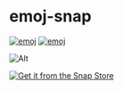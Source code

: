 # emoj-snap

[![emoj](https://snapcraft.io/emoj/badge.svg)](https://snapcraft.io/emoj)
[![emoj](https://snapcraft.io/emoj/trending.svg?name=0)](https://snapcraft.io/emoj)

![Alt](https://repobeats.axiom.co/api/embed/a0329e3d41806b69daa60b12fe80a26c44c372fb.svg "Repobeats analytics image")

[![Get it from the Snap Store](https://snapcraft.io/static/images/badges/en/snap-store-white.svg)](https://snapcraft.io/emoj)
